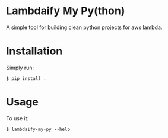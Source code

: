 # Lambdaify My Py(thon)

A simple tool for building clean python projects for aws lambda.


# Installation

Simply run:

    $ pip install .


# Usage

To use it:

    $ lambdaify-my-py --help
    